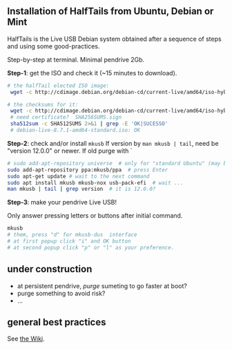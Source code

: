 
## Installation of HalfTails from Ubuntu, Debian or Mint

HalfTails is the Live USB Debian system obtained after a sequence of steps and using some good-practices. 

Step-by-step at terminal. Minimal pendrive 2Gb.

**Step-1**: get the ISO and check it (~15 minutes to download).

```sh
# the halfTail elected ISO image:
 wget -c http://cdimage.debian.org/debian-cd/current-live/amd64/iso-hybrid/debian-live-8.7.1-amd64-gnome-desktop.iso

# the checksums for it:
 wget -c http://cdimage.debian.org/debian-cd/current-live/amd64/iso-hybrid/SHA512SUMS
 # need certificate?  SHA256SUMS.sign
 sha512sum -c SHA512SUMS 2>&1 | grep -E 'OK|SUCESSO' 
 # debian-live-8.7.1-amd64-standard.iso: OK
```

**Step-2**: check and/or install `mkusb`
If version by `man mkusb | tail`, need be "version 12.0.0" or newer. If old purge with `

```sh
# sudo add-apt-repository universe  # only for "standard Ubuntu" (may be there)
sudo add-apt-repository ppa:mkusb/ppa  # press Enter
sudo apt-get update # wait to the next command
sudo apt install mkusb mkusb-nox usb-pack-efi  # wait ... 
man mkusb | tail | grep version  # it is 12.0.0?
```

**Step-3**: make your pendrive Live USB!

Only answer pressing letters or buttons after initial command.

```sh
mkusb
# them, press "d" for mkusb-dus  interface
# at first popup click "i" and OK button
# at second popup click "p" or "l" as your preference.
```

## under construction
* at persistent pendrive, *purge* sumeting to go faster at boot?  
* purge something to avoid risk?  
* ...

## general best practices

See [the Wiki](https://github.com/CidadeAmarela/HalfTails/wiki/Best-Practices). 
